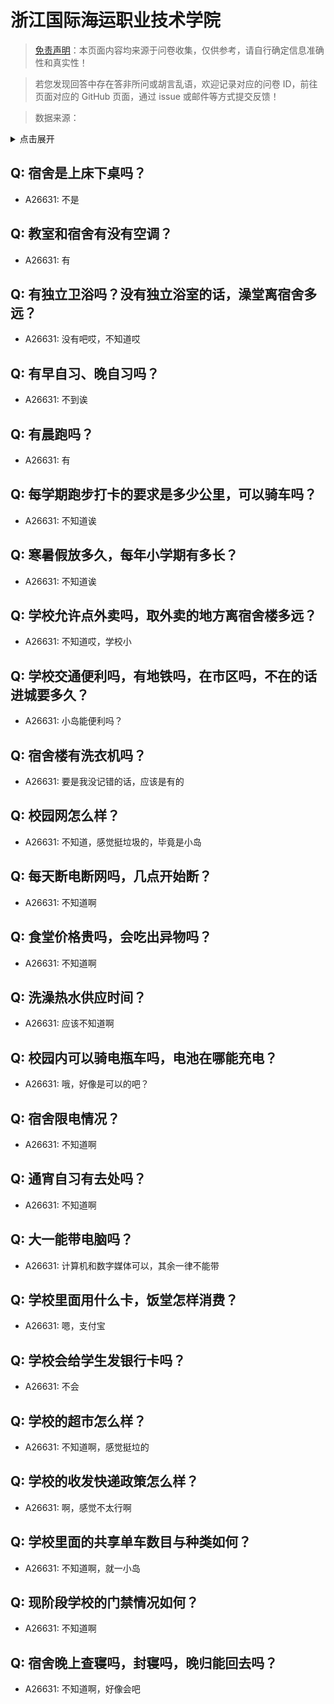 # 浙江国际海运职业技术学院

> [免责声明](https://colleges.chat/#_3)：本页面内容均来源于问卷收集，仅供参考，请自行确定信息准确性和真实性！

> 若您发现回答中存在答非所问或胡言乱语，欢迎记录对应的问卷 ID，前往页面对应的 GitHub 页面，通过 issue 或邮件等方式提交反馈！

> 数据来源：

<details><summary>点击展开</summary>
<ul>
<li>A26631: 匿名 (2024 年 08 月)</li>
</ul>
</details>

## Q: 宿舍是上床下桌吗？

- A26631: 不是

## Q: 教室和宿舍有没有空调？

- A26631: 有

## Q: 有独立卫浴吗？没有独立浴室的话，澡堂离宿舍多远？

- A26631: 没有吧哎，不知道哎

## Q: 有早自习、晚自习吗？

- A26631: 不到诶

## Q: 有晨跑吗？

- A26631: 有

## Q: 每学期跑步打卡的要求是多少公里，可以骑车吗？

- A26631: 不知道诶

## Q: 寒暑假放多久，每年小学期有多长？

- A26631: 不知道诶

## Q: 学校允许点外卖吗，取外卖的地方离宿舍楼多远？

- A26631: 不知道哎，学校小

## Q: 学校交通便利吗，有地铁吗，在市区吗，不在的话进城要多久？

- A26631: 小岛能便利吗？

## Q: 宿舍楼有洗衣机吗？

- A26631: 要是我没记错的话，应该是有的

## Q: 校园网怎么样？

- A26631: 不知道，感觉挺垃圾的，毕竟是小岛

## Q: 每天断电断网吗，几点开始断？

- A26631: 不知道啊

## Q: 食堂价格贵吗，会吃出异物吗？

- A26631: 不知道啊

## Q: 洗澡热水供应时间？

- A26631: 应该不知道啊

## Q: 校园内可以骑电瓶车吗，电池在哪能充电？

- A26631: 哦，好像是可以的吧？

## Q: 宿舍限电情况？

- A26631: 不知道啊

## Q: 通宵自习有去处吗？

- A26631: 不知道啊

## Q: 大一能带电脑吗？

- A26631: 计算机和数字媒体可以，其余一律不能带

## Q: 学校里面用什么卡，饭堂怎样消费？

- A26631: 嗯，支付宝

## Q: 学校会给学生发银行卡吗？

- A26631: 不会

## Q: 学校的超市怎么样？

- A26631: 不知道啊，感觉挺垃的

## Q: 学校的收发快递政策怎么样？

- A26631: 啊，感觉不太行啊

## Q: 学校里面的共享单车数目与种类如何？

- A26631: 不知道啊，就一小岛

## Q: 现阶段学校的门禁情况如何？

- A26631: 不知道啊

## Q: 宿舍晚上查寝吗，封寝吗，晚归能回去吗？

- A26631: 不知道啊，好像会吧

